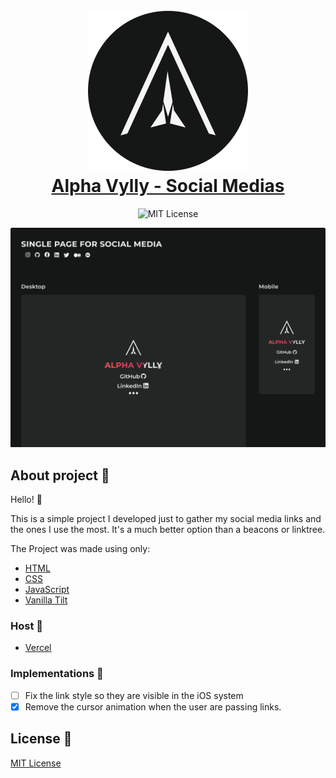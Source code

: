 <h1 align="center">
  <br>
  <img src="./assets/logo128x128.svg" alt="Alpha Vylly Logo">
  <br>
    <a href="https://www.alphavylly.live">Alpha Vylly - Social Medias</a>
  <br>
</h1>

<p align="center">
  <img src="https://img.shields.io/badge/MIT-License-green" alt="MIT License"/>
</p>

<p align="center">
  <img src="/assets/cover.png" alt="" />
</p>

## About project 📝
Hello! 🖖

This is a simple project I developed just to gather my social media links and the ones I use the most. It's a much better option than a beacons or linktree.

The Project was made using only:

- [HTML](https://developer.mozilla.org/en-US/docs/Web/HTML)
- [CSS](https://developer.mozilla.org/en-US/docs/Web/CSS)
- [JavaScript](https://eloquentjavascript.net/00_intro.html)
- [Vanilla Tilt](https://micku7zu.github.io/vanilla-tilt.js/)

### Host 🔗

- [Vercel](https://vercel.com)

### Implementations 🔧

- [ ] Fix the link style so they are visible in the iOS system
- [x] Remove the cursor animation when the user are passing links.
## License 📌

[MIT License](./LICENSE)
